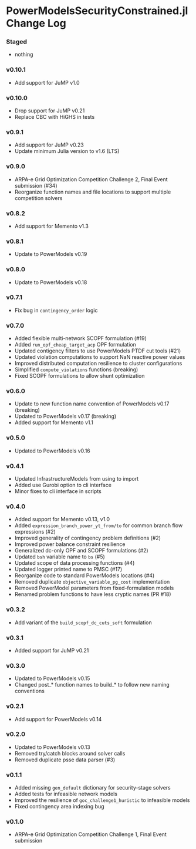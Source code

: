 PowerModelsSecurityConstrained.jl Change Log
============================================

### Staged
- nothing

### v0.10.1
- Add support for JuMP v1.0

### v0.10.0
- Drop support for JuMP v0.21
- Replace CBC with HiGHS in tests

### v0.9.1
- Add support for JuMP v0.23
- Update minimum Julia version to v1.6 (LTS)

### v0.9.0
- ARPA-e Grid Optimization Competition Challenge 2, Final Event submission (#34)
- Reorganize function names and file locations to support multiple competition solvers

### v0.8.2
- Add support for Memento v1.3

### v0.8.1
- Update to PowerModels v0.19

### v0.8.0
- Update to PowerModels v0.18

### v0.7.1
- Fix bug in `contingency_order` logic

### v0.7.0
- Added flexible multi-network SCOPF formulation (#19)
- Added `run_opf_cheap_target_acp` OPF formulation
- Updated contigency filters to use PowerModels PTDF cut tools (#21)
- Updated violation computations to support NaN reactive power values
- Improved distributed computation resilience to cluster configurations
- Simplified `compute_violations` functions (breaking)
- Fixed SCOPF formulations to allow shunt optimization

### v0.6.0
- Update to new function name convention of PowerModels v0.17 (breaking)
- Updated to PowerModels v0.17 (breaking)
- Added support for Memento v1.1

### v0.5.0
- Updated to PowerModels v0.16

### v0.4.1
- Updated InfrastructureModels from using to import
- Added use Gurobi option to cli interface
- Minor fixes to cli interface in scripts

### v0.4.0
- Added support for Memento v0.13, v1.0
- Added `expression_branch_power_yt_from/to` for common branch flow expressions (#2)
- Improved generality of contingency problem definitions (#2)
- Improved power balance constraint resilience
- Generalized dc-only OPF and SCOPF formulations (#2)
- Updated `bsh` variable name to `bs` (#5)
- Updated scope of data processing functions (#4)
- Updated logger printed name to PMSC (#17)
- Reorganize code to standard PowerModels locations (#4)
- Removed duplicate `objective_variable_pg_cost` implementation
- Removed PowerModel parameters from fixed-formulation models
- Renamed problem functions to have less cryptic names (PR #18)

### v0.3.2
- Add variant of the `build_scopf_dc_cuts_soft` formulation

### v0.3.1
- Added support for JuMP v0.21

### v0.3.0
- Updated to PowerModels v0.15
- Changed post_* function names to build_* to follow new naming conventions

### v0.2.1
- Add support for PowerModels v0.14

### v0.2.0
- Updated to PowerModels v0.13
- Removed try/catch blocks around solver calls
- Removed duplicate psse data parser (#3)

### v0.1.1
- Added missing `gen_default` dictionary for security-stage solvers
- Added tests for infeasible network models
- Improved the resilience of `goc_challenge1_huristic` to infeasible models
- Fixed contingency area indexing bug

### v0.1.0
- ARPA-e Grid Optimization Competition Challenge 1, Final Event submission
